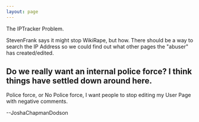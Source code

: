 ```yaml
---
layout: page
---
```


The IPTracker Problem.

StevenFrank says it might stop WikiRape, but how. There should be a way to search the IP Address so we could find out what other pages the "abuser" has created/edited.

Do we really want an internal police force? I think things have settled down around here.
----
Police force, or No Police force, I want people to stop editing my User Page with negative comments.

--JoshaChapmanDodson
